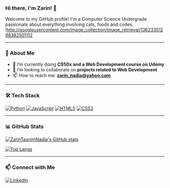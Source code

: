 <!--
### Hi there, I'm Zarin! 👋

Welcome to my GitHub profile! I'm a Computer Science Undergrade passionate about everything involving cats, foods and codes.

---

### 🚀 About Me
- 🔭 I’m currently working on **[Your Current Projec]**
- 🌱 I’m currently doing **[CS50x and a Web Development course on Udemy]**
- 👯 I’m looking to collaborate on **[projects related to Web Developement]**
- 💬 Ask me about **[Topics You're Knowledgeable About]**
- 📫 How to reach me: **[zarin_nadia@yahoo.com]**
-  😄 Pronouns: **[Your Pronouns]**-
-⚡ Fun fact: **[A Fun Fact About You]**

---

### 🛠️ Tech Stack

[![Your Tech Stack](https://img.shields.io/badge/YourTech-Color?style=for-the-badge&logo=YourTechLogo&logoColor=white)

[Add more badges for tech you use]

---

### 📊 GitHub Stats

![Your GitHub Stats](https://github-readme-stats.vercel.app/api?username=ZarinTasnimNadia&show_icons=true&private=true&token=YOUR_TOKEN)](https://github.com/ZarinTasnimNadia/github-readme-stats)

![Top Languages](http://github-readme-stats.vercel.app/api/top-langs/?username=ZarinTasnimNadia&layout=compact)](https://github.com/ZarinTasnimNadia/github-readme-stats)

---

### 📫 Connect with Me
[![LinkedIn](https://img.shields.io/badge/LinkedIn-0077B5?style=for-the-badge&logo=linkedin&logoColor=white)](https://www.linkedin.com/in/zarin-tasnim-20b8b9322/)
[![Twitter](https://img.shields.io/badge/Twitter-1DA1F2?style=for-the-badge&logo=twitter&logoColor=white)](https://twitter.com/yourhandle)
[![Portfolio](https://img.shields.io/badge/Portfolio-FF5722?style=for-the-badge&logo=web&logoColor=white)](https://yourportfolio.com)

---

⭐️ Inspired by [Awesome GitHub Profiles](https://github.com/abhisheknaiidu/awesome-github-profile-readme)-->

### Hi there, I'm Zarin! 👋

Welcome to my GitHub profile! I'm a Computer Science Undergrade passionate about everything involving cats, foods and codes.
!http://googleusercontent.com/image_collection/image_retrieval/13623351298382501112

---

### 🚀 About Me
- 🌱 I’m currently doing **CS50x and a Web Development course on Udemy**
- 👯 I’m looking to collaborate on **projects related to Web Development**
- 📫 How to reach me: **zarin_nadia@yahoo.com**
---

### 🛠️ Tech Stack

[![Python](https://img.shields.io/badge/Python-3776AB?style=for-the-badge&logo=python&logoColor=black)](https://www.python.org/)
[![JavaScript](https://img.shields.io/badge/JavaScript-F7DF1E?style=for-the-badge&logo=javascript&logoColor=black)](https://developer.mozilla.org/en-US/docs/Web/JavaScript)
[![HTML5](https://img.shields.io/badge/HTML5-E34F26?style=for-the-badge&logo=html5&logoColor=black)](https://developer.mozilla.org/en-US/docs/Web/HTML)
[![CSS3](https://img.shields.io/badge/CSS3-1572B6?style=for-the-badge&logo=css3&logoColor=black)](https://developer.mozilla.org/en-US/docs/Web/CSS)

---

### 📊 GitHub Stats

[![ZarinTasnimNadia's GitHub stats](https://github-readme-stats.vercel.app/api?username=ZarinTasnimNadia&show_icons=true&theme=tokyonight&private=true&token=YOUR_TOKEN)](https://github.com/ZarinTasnimNadia/github-readme-stats)

[![Top Langs](https://github-readme-stats.vercel.app/api/top-langs/?username=ZarinTasnimNadia&layout=compact&theme=tokyonight)](https://github.com/ZarinTasnimNadia/github-readme-stats)

---

### 📫 Connect with Me
[![LinkedIn](https://img.shields.io/badge/LinkedIn-0077B5?style=for-the-badge&logo=linkedin&logoColor=black)](https://www.linkedin.com/in/zarin-tasnim-20b8b9322/)
